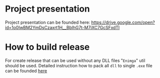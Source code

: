 # Project presentation
Project presentation can be founded here: https://drive.google.com/open?id=1o0IwBM2YmDsCzaxrt1H__BblhG7t-M7iXC7GcSFxdTI


# How to build release
For create release that can be used without any DLL files "`Enimga`" util should be used.
Detailed instruction how to pack all `dll` to single `.exe` file can be founded [here](https://unitycoder.com/blog/2019/05/09/creating-single-exe-from-unity-build-files/)
